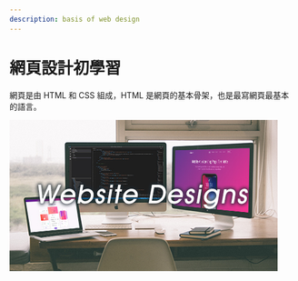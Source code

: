 ```yaml
---
description: basis of web design
---
```


# 網頁設計初學習

網頁是由 HTML 和 CSS 組成，HTML 是網頁的基本骨架，也是最寫網頁最基本的語言。

![](.gitbook/assets/website%20%281%29.jpg)



